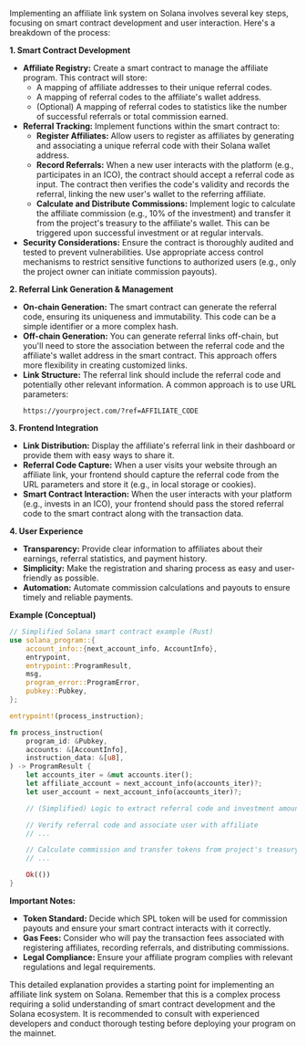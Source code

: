 Implementing an affiliate link system on Solana involves several key steps, focusing on smart contract development and user interaction. Here's a breakdown of the process:

**1. Smart Contract Development**

* **Affiliate Registry:** Create a smart contract to manage the affiliate program. This contract will store:
    * A mapping of affiliate addresses to their unique referral codes.
    * A mapping of referral codes to the affiliate's wallet address.
    * (Optional) A mapping of referral codes to statistics like the number of successful referrals or total commission earned.
* **Referral Tracking:** Implement functions within the smart contract to:
    * **Register Affiliates:** Allow users to register as affiliates by generating and associating a unique referral code with their Solana wallet address.
    * **Record Referrals:**  When a new user interacts with the platform (e.g., participates in an ICO), the contract should accept a referral code as input. The contract then verifies the code's validity and records the referral, linking the new user's wallet to the referring affiliate.
    * **Calculate and Distribute Commissions:** Implement logic to calculate the affiliate commission (e.g., 10% of the investment) and transfer it from the project's treasury to the affiliate's wallet. This can be triggered upon successful investment or at regular intervals.
* **Security Considerations:** Ensure the contract is thoroughly audited and tested to prevent vulnerabilities. Use appropriate access control mechanisms to restrict sensitive functions to authorized users (e.g., only the project owner can initiate commission payouts).

**2. Referral Link Generation & Management**

* **On-chain Generation:** The smart contract can generate the referral code, ensuring its uniqueness and immutability. This code can be a simple identifier or a more complex hash.
* **Off-chain Generation:** You can generate referral links off-chain, but you'll need to store the association between the referral code and the affiliate's wallet address in the smart contract. This approach offers more flexibility in creating customized links.
* **Link Structure:** The referral link should include the referral code and potentially other relevant information. A common approach is to use URL parameters:
   ```
   https://yourproject.com/?ref=AFFILIATE_CODE
   ```

**3. Frontend Integration**

* **Link Distribution:** Display the affiliate's referral link in their dashboard or provide them with easy ways to share it.
* **Referral Code Capture:**  When a user visits your website through an affiliate link, your frontend should capture the referral code from the URL parameters and store it (e.g., in local storage or cookies).
* **Smart Contract Interaction:** When the user interacts with your platform (e.g., invests in an ICO), your frontend should pass the stored referral code to the smart contract along with the transaction data.

**4. User Experience**

* **Transparency:** Provide clear information to affiliates about their earnings, referral statistics, and payment history.
* **Simplicity:** Make the registration and sharing process as easy and user-friendly as possible.
* **Automation:** Automate commission calculations and payouts to ensure timely and reliable payments.

**Example (Conceptual)**

```rust
// Simplified Solana smart contract example (Rust)
use solana_program::{
    account_info::{next_account_info, AccountInfo},
    entrypoint,
    entrypoint::ProgramResult,
    msg,
    program_error::ProgramError,
    pubkey::Pubkey,
};

entrypoint!(process_instruction);

fn process_instruction(
    program_id: &Pubkey,
    accounts: &[AccountInfo],
    instruction_data: &[u8],
) -> ProgramResult {
    let accounts_iter = &mut accounts.iter();
    let affiliate_account = next_account_info(accounts_iter)?;
    let user_account = next_account_info(accounts_iter)?;

    // (Simplified) Logic to extract referral code and investment amount from instruction_data

    // Verify referral code and associate user with affiliate
    // ...

    // Calculate commission and transfer tokens from project's treasury to affiliate
    // ...

    Ok(())
}
```

**Important Notes:**

* **Token Standard:** Decide which SPL token will be used for commission payouts and ensure your smart contract interacts with it correctly.
* **Gas Fees:** Consider who will pay the transaction fees associated with registering affiliates, recording referrals, and distributing commissions.
* **Legal Compliance:** Ensure your affiliate program complies with relevant regulations and legal requirements.

This detailed explanation provides a starting point for implementing an affiliate link system on Solana. Remember that this is a complex process requiring a solid understanding of smart contract development and the Solana ecosystem. It is recommended to consult with experienced developers and conduct thorough testing before deploying your program on the mainnet.
